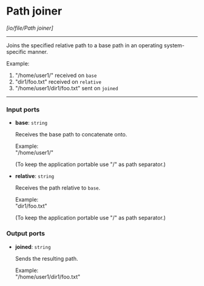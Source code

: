 # Path joiner

_[io/file/Path joiner]_

---

Joins the specified relative path to a base path in an operating system-specific manner.  
  
Example:  
1. "/home/user1/" received on `base`  
2. "dir1/foo.txt" received on `relative`  
3. "/home/user1/dir1/foo.txt" sent on `joined`  

---

### Input ports

* __base__: ` string `

    Receives the base path to concatenate onto.  
      
    Example:  
    "/home/user1/"  
      
    (To keep the application portable use "/" as path separator.)  


* __relative__: ` string `

    Receives the path relative to `base`.  
      
    Example:  
    "dir1/foo.txt"  
      
    (To keep the application portable use "/" as path separator.)  

### Output ports

* __joined__: ` string `

    Sends the resulting path.  
      
    Example:  
    "/home/user1/dir1/foo.txt"  

